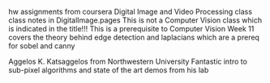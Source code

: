 hw assignments from coursera Digital Image and Video Processing class
class notes in DigitalImage.pages
This is not a Computer Vision class which is indicated in the title!!!
This is a prerequisite to Computer Vision 
Week 11 covers the theory behind edge detection and laplacians which are a prereq for sobel and canny


Aggelos K. Katsaggelos from Northwestern University
Fantastic intro to sub-pixel algorithms and state of the art demos from his lab


